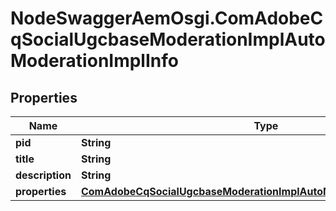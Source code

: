 # NodeSwaggerAemOsgi.ComAdobeCqSocialUgcbaseModerationImplAutoModerationImplInfo

## Properties
Name | Type | Description | Notes
------------ | ------------- | ------------- | -------------
**pid** | **String** |  | [optional] 
**title** | **String** |  | [optional] 
**description** | **String** |  | [optional] 
**properties** | [**ComAdobeCqSocialUgcbaseModerationImplAutoModerationImplProperties**](ComAdobeCqSocialUgcbaseModerationImplAutoModerationImplProperties.md) |  | [optional] 


